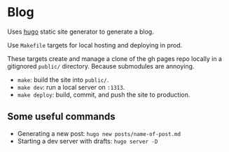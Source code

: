 Blog
===

Uses [hugo](https://gohugo.io/) static site generator to generate a blog.

Use `Makefile` targets for local hosting and deploying in prod.

These targets create and manage a clone of the gh pages repo locally in a gitignored `public/` directory. Because submodules are annoying.

- `make`: build the site into `public/`.
- `make dev`: run a local server on `:1313`.
- `make deploy`: build, commit, and push the site to production.

Some useful commands
---

* Generating a new post: `hugo new posts/name-of-post.md`
* Starting a dev server with drafts: `hugo server -D`
